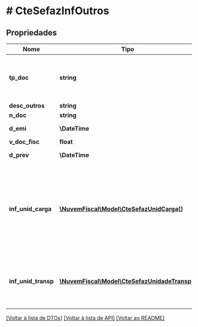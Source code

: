 # # CteSefazInfOutros

## Propriedades

Nome | Tipo | Descrição | Comentários
------------ | ------------- | ------------- | -------------
**tp_doc** | **string** | Tipo de documento originário.  Preencher com:                 00 - Declaração;                 10 - Dutoviário;      59 - CF-e SAT;    65 - NFC-e;          99 - Outros. |
**desc_outros** | **string** | Descrição do documento. | [optional]
**n_doc** | **string** | Número. | [optional]
**d_emi** | **\DateTime** | Data de Emissão.  Formato AAAA-MM-DD. | [optional]
**v_doc_fisc** | **float** | Valor do documento. | [optional]
**d_prev** | **\DateTime** | Data prevista de entrega.  Formato AAAA-MM-DD. | [optional]
**inf_unid_carga** | [**\NuvemFiscal\Model\CteSefazUnidCarga[]**](CteSefazUnidCarga.md) | Informações das Unidades de Carga (Containeres/ULD/Outros).  Dispositivo de carga utilizada (Unit Load Device - ULD) significa todo tipo de contêiner de carga, vagão, contêiner de avião, palete de aeronave com rede ou palete de aeronave com rede sobre um iglu. | [optional]
**inf_unid_transp** | [**\NuvemFiscal\Model\CteSefazUnidadeTransp[]**](CteSefazUnidadeTransp.md) | Informações das Unidades de Transporte (Carreta/Reboque/Vagão).  Deve ser preenchido com as informações das unidades de transporte utilizadas. | [optional]

[[Voltar à lista de DTOs]](../../README.md#models) [[Voltar à lista de API]](../../README.md#endpoints) [[Voltar ao README]](../../README.md)
